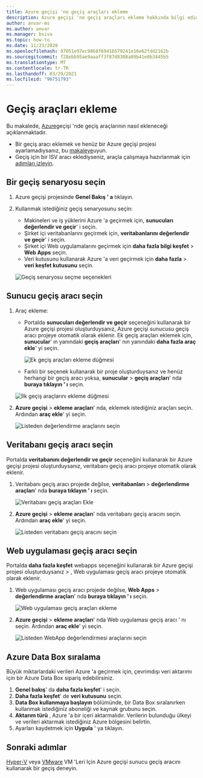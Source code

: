 ```yaml
---
title: Azure geçişi 'ne geçiş araçları ekleme
description: Azure geçişi 'ne geçiş araçları ekleme hakkında bilgi edinin.
author: anvar-ms
ms.author: anvar
ms.manager: bsiva
ms.topic: how-to
ms.date: 11/23/2020
ms.openlocfilehash: 97051e97ec9868f6941b579241e16e62fdd2162b
ms.sourcegitcommit: f28ebb95ae9aaaff3f87d8388a09b41e0b3445b5
ms.translationtype: MT
ms.contentlocale: tr-TR
ms.lasthandoff: 03/29/2021
ms.locfileid: "96751793"
---
```

# <a name="add-migration-tools"></a>Geçiş araçları ekleme

Bu makalede, [Azure](./migrate-services-overview.md)geçişi 'nde geçiş araçlarının nasıl ekleneceği açıklanmaktadır.

- Bir geçiş aracı eklemek ve henüz bir Azure geçişi projesi ayarlamadıysanız, bu [makaleye](create-manage-projects.md)uyun.
- Geçiş için bir ISV aracı eklediyseniz, araçla çalışmaya hazırlanmak için [adımları izleyin](prepare-isv-movere.md).

## <a name="select-a-migration-scenario"></a>Bir geçiş senaryosu seçin

1. Azure geçişi projesinde **Genel Bakış ' a** tıklayın.
2. Kullanmak istediğiniz geçiş senaryosunu seçin:

    - Makineleri ve iş yüklerini Azure 'a geçirmek için, **sunucuları değerlendir ve geçir**' i seçin.
    - Şirket içi veritabanlarını geçirmek için, **veritabanlarını değerlendir ve geçir**' i seçin.
    - Şirket içi Web uygulamalarını geçirmek için **daha fazla bilgi keşfet**  >  **Web Apps** seçin.
    - Veri kutusunu kullanarak Azure 'a veri geçirmek için **daha fazla**  >  **veri keşfet kutusunu** seçin.

    ![Geçiş senaryosu seçme seçenekleri](./media/how-to-migrate/migrate-scenario.png)


## <a name="select-a-server-migration-tool"></a>Sunucu geçiş aracı seçin

1. Araç ekleme:

    - Portalda **sunucuları değerlendir ve geçir** seçeneğini kullanarak bir Azure geçişi projesi oluşturduysanız, Azure geçişi sunucusu geçiş aracı projeye otomatik olarak eklenir. Ek geçiş araçları eklemek için, **sunucular**' ın yanındaki **geçiş araçları**' nın yanındaki **daha fazla araç ekle**' yi seçin.
    
         ![Ek geçiş araçları ekleme düğmesi](./media/how-to-migrate/add-migration-tools.png)

    - Farklı bir seçenek kullanarak bir proje oluşturduysanız ve henüz herhangi bir geçiş aracı yoksa, **sunucular**  >  **geçiş araçları**' nda **buraya tıklayın ' ı** seçin.

    ![İlk geçiş araçlarını ekleme düğmesi](./media/how-to-migrate/no-migration-tool.png)

2. **Azure geçişi**  >  **ekleme araçları**' nda, eklemek istediğiniz araçları seçin. Ardından **araç ekle**' yi seçin.

    ![Listeden değerlendirme araçlarını seçin](./media/how-to-migrate/select-migration-tool.png)


## <a name="select-a-database-migration-tool"></a>Veritabanı geçiş aracı seçin

Portalda **veritabanını değerlendir ve geçir** seçeneğini kullanarak bir Azure geçişi projesi oluşturduysanız, veritabanı geçiş aracı projeye otomatik olarak eklenir. 

1. Veritabanı geçiş aracı projede değilse, **veritabanları**  >  **değerlendirme araçları**' nda **buraya tıklayın ' ı** seçin.
    
    ![Veritabanı geçiş araçları Ekle](./media/how-to-migrate/no-database-migration-tool.png)


2. **Azure geçişi**  >  **ekleme araçları**' nda veritabanı geçiş aracını seçin. Ardından **araç ekle**' yi seçin.

    ![Listeden veritabanı geçiş aracını seçin](./media/how-to-migrate/select-database-migration-tool.png)

    

## <a name="select-a-web-app-migration-tool"></a>Web uygulaması geçiş aracı seçin

Portalda **daha fazla keşfet** webapps seçeneğini kullanarak bir Azure geçişi projesi oluşturduysanız  >   , Web uygulaması geçiş aracı projeye otomatik olarak eklenir. 

1. Web uygulaması geçiş aracı projede değilse, **Web Apps**  >  **değerlendirme araçları**' nda **buraya tıklayın ' ı** seçin.

    ![Web uygulaması geçiş araçları ekleme](./media/how-to-migrate/no-web-app-migration-tool.png)
 

2. **Azure geçişi**  >  **ekleme araçları**' nda Web uygulaması geçiş aracı ' nı seçin. Ardından **araç ekle**' yi seçin.

    ![Listeden WebApp değerlendirmesi araçlarını seçin](./media/how-to-migrate/select-web-app-migration-tool.png)


## <a name="order-an-azure-data-box"></a>Azure Data Box sıralama

Büyük miktarlardaki verileri Azure 'a geçirmek için, çevrimdışı veri aktarımı için bir Azure Data Box sipariş edebilirsiniz.

1. **Genel bakış**' da **daha fazla keşfet**' i seçin.
2. **Daha fazla keşfet**' de **veri kutusunu** seçin.
3. **Data Box kullanmaya başlayın** bölümünde, bir Data Box sıralanırken kullanmak istediğiniz aboneliği ve kaynak grubunu seçin.
4. **Aktarım türü** , Azure 'a bir içeri aktarmalıdır. Verilerin bulunduğu ülkeyi ve verileri aktarmak istediğiniz Azure bölgesini belirtin. 
5. Ayarları kaydetmek için **Uygula** ' ya tıklayın.

## <a name="next-steps"></a>Sonraki adımlar

[Hyper-V](tutorial-migrate-hyper-v.md) veya [VMware](tutorial-migrate-vmware.md) VM 'Leri Için Azure geçişi sunucu geçiş aracını kullanarak bir geçiş deneyin.
